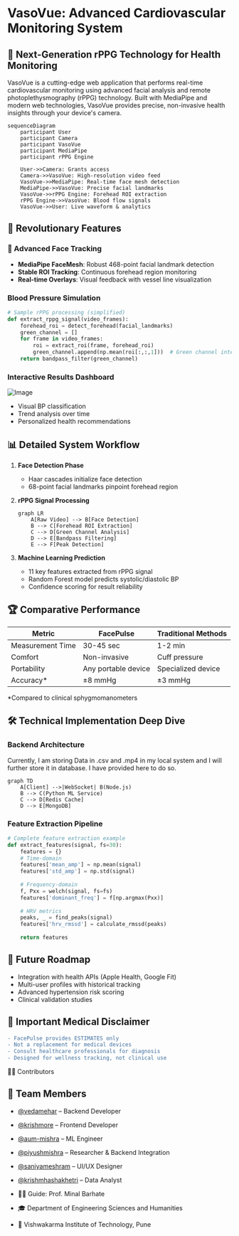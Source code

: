 # VasoVue: Advanced Cardiovascular Monitoring System

## 🌟 Next-Generation rPPG Technology for Health Monitoring

VasoVue is a cutting-edge web application that performs real-time cardiovascular monitoring using advanced facial analysis and remote photoplethysmography (rPPG) technology. Built with MediaPipe and modern web technologies, VasoVue provides precise, non-invasive health insights through your device's camera.

```mermaid
sequenceDiagram
    participant User
    participant Camera
    participant VasoVue
    participant MediaPipe
    participant rPPG Engine
    
    User->>Camera: Grants access
    Camera->>VasoVue: High-resolution video feed
    VasoVue->>MediaPipe: Real-time face mesh detection
    MediaPipe->>VasoVue: Precise facial landmarks
    VasoVue->>rPPG Engine: Forehead ROI extraction
    rPPG Engine->>VasoVue: Blood flow signals
    VasoVue->>User: Live waveform & analytics
```

## 🚀 Revolutionary Features

### 🎯 Advanced Face Tracking
- **MediaPipe FaceMesh**: Robust 468-point facial landmark detection
- **Stable ROI Tracking**: Continuous forehead region monitoring
- **Real-time Overlays**: Visual feedback with vessel line visualization

### Blood Pressure Simulation
```python
# Sample rPPG processing (simplified)
def extract_rppg_signal(video_frames):
    forehead_roi = detect_forehead(facial_landmarks)
    green_channel = []
    for frame in video_frames:
        roi = extract_roi(frame, forehead_roi)
        green_channel.append(np.mean(roi[:,:,1]))  # Green channel intensity
    return bandpass_filter(green_channel)
```

### Interactive Results Dashboard
![Image](https://github.com/user-attachments/assets/222dc81f-314c-46df-8240-45afa2d70b56)
- Visual BP classification
- Trend analysis over time
- Personalized health recommendations

## 📊 Detailed System Workflow

1. **Face Detection Phase**
   - Haar cascades initialize face detection
   - 68-point facial landmarks pinpoint forehead region

2. **rPPG Signal Processing**
   ```mermaid
   graph LR
       A[Raw Video] --> B[Face Detection]
       B --> C[Forehead ROI Extraction]
       C --> D[Green Channel Analysis]
       D --> E[Bandpass Filtering]
       E --> F[Peak Detection]
   ```

3. **Machine Learning Prediction**
   - 11 key features extracted from rPPG signal
   - Random Forest model predicts systolic/diastolic BP
   - Confidence scoring for result reliability

## 🏆 Comparative Performance

| Metric | FacePulse | Traditional Methods |
|--------|-----------|---------------------|
| Measurement Time | 30-45 sec | 1-2 min |
| Comfort | Non-invasive | Cuff pressure |
| Portability | Any portable device | Specialized device |
| Accuracy* | ±8 mmHg | ±3 mmHg |

*Compared to clinical sphygmomanometers

## 🛠️ Technical Implementation Deep Dive

### Backend Architecture
Currently, I am storing Data in .csv and .mp4 in my local system and I will further store it in database. I have provided here to do so.
```mermaid
graph TD
    A[Client] -->|WebSocket| B(Node.js)
    B --> C(Python ML Service)
    C --> D[Redis Cache]
    D --> E[MongoDB]
```

### Feature Extraction Pipeline
```python
# Complete feature extraction example
def extract_features(signal, fs=30):
    features = {}
    # Time-domain
    features['mean_amp'] = np.mean(signal)
    features['std_amp'] = np.std(signal)
    
    # Frequency-domain
    f, Pxx = welch(signal, fs=fs)
    features['dominant_freq'] = f[np.argmax(Pxx)]
    
    # HRV metrics
    peaks, _ = find_peaks(signal)
    features['hrv_rmssd'] = calculate_rmssd(peaks)
    
    return features
```

## 🔮 Future Roadmap

- Integration with health APIs (Apple Health, Google Fit)
- Multi-user profiles with historical tracking
- Advanced hypertension risk scoring
- Clinical validation studies

## 🚨 Important Medical Disclaimer

```diff
- FacePulse provides ESTIMATES only
- Not a replacement for medical devices
- Consult healthcare professionals for diagnosis
- Designed for wellness tracking, not clinical use
```
👨‍💻 Contributors

## 👥 Team Members

- [@vedamehar](https://github.com/vedamehar) – Backend Developer
- [@krishmore](https://github.com/krishmore) – Frontend Developer
- [@aum-mishra](https://github.com/Aum-Mishra) – ML Engineer
- [@piyushmishra](https://github.com/Piyush07Mishra) – Researcher & Backend Integration
- [@saniyameshram](https://github.com/saniyameshram) – UI/UX Designer
- [@krishmhashakhetri](https://github.com/krishmhashakhetri) – Data Analyst


- 🧑‍🏫 Guide: Prof. Minal Barhate
- 🎓 Department of Engineering Sciences and Humanities
- 🏫 Vishwakarma Institute of Technology, Pune


